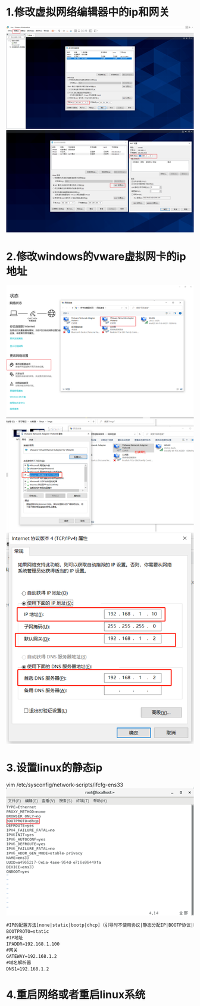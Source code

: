 # 1.修改虚拟网络编辑器中的ip和网关
![节点](./imgs/ip1.jpg)
![节点](./imgs/ip2.jpg)
# 2.修改windows的vware虚拟网卡的ip地址
![节点](./imgs/ip3.jpg)
![节点](./imgs/ip4.jpg)
![节点](./imgs/ip5.jpg)
# 3.设置linux的静态ip
vim /etc/sysconfig/network-scripts/ifcfg-ens33
![节点](./imgs/ip6.jpg)
```html
#IP的配置方法[none|static|bootp|dhcp]（引导时不使用协议|静态分配IP|BOOTP协议|DHCP协议）
BOOTPROTO=static      
#IP地址
IPADDR=192.168.1.100   
#网关  
GATEWAY=192.168.1.2      
#域名解析器
DNS1=192.168.1.2
```
# 4.重启网络或者重启linux系统



